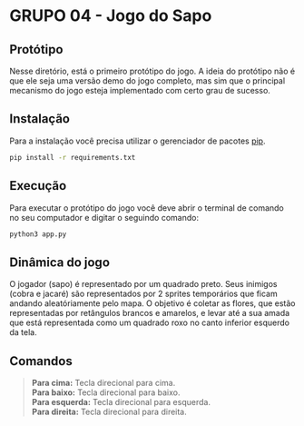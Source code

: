 # GRUPO 04 - Jogo do Sapo

## Protótipo

Nesse diretório, está o primeiro protótipo do jogo. A ideia do protótipo não é que ele seja uma versão demo do jogo completo, mas sim que o principal mecanismo do jogo esteja implementado com certo grau de sucesso.

## Instalação

Para a instalação você precisa utilizar o gerenciador de pacotes [pip](https://pip.pypa.io/en/stable/).

```bash
pip install -r requirements.txt
```

## Execução

Para executar o protótipo do jogo você deve abrir o terminal de comando no seu computador e digitar o seguindo comando:

```python
python3 app.py
```

## Dinâmica do jogo

O jogador (sapo) é representado por um quadrado preto. Seus inimigos (cobra e jacaré) são representados por 2 sprites temporários que ficam andando aleatóriamente pelo mapa. O objetivo é coletar as flores, que estão representadas por retângulos brancos e amarelos, e levar até a sua amada que está representada como um quadrado roxo no canto inferior esquerdo da tela.

## Comandos

> **Para cima:** Tecla direcional para cima. <br>
> **Para baixo:** Tecla direcional para baixo. <br>
> **Para esquerda:** Tecla direcional para esquerda. <br>
> **Para direita:** Tecla direcional para direita. <br>
